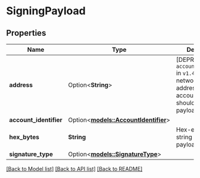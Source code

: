 # SigningPayload

## Properties

| Name                   | Type                                                          | Description                                                                                                                | Notes      |
| ---------------------- | ------------------------------------------------------------- | -------------------------------------------------------------------------------------------------------------------------- | ---------- |
| **address**            | Option<**String**>                                            | [DEPRECATED by `account_identifier` in `v1.4.4`] The network-specific address of the account that should sign the payload. | [optional] |
| **account_identifier** | Option<[**models::AccountIdentifier**](AccountIdentifier.md)> |                                                                                                                            | [optional] |
| **hex_bytes**          | **String**                                                    | Hex-encoded string of the payload bytes.                                                                                   |            |
| **signature_type**     | Option<[**models::SignatureType**](SignatureType.md)>         |                                                                                                                            | [optional] |

[[Back to Model list]](../README.md#documentation-for-models)
[[Back to API list]](../README.md#documentation-for-api-endpoints) [[Back to README]](../README.md)
